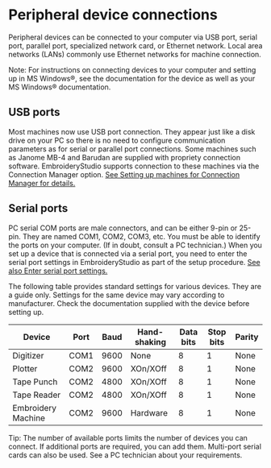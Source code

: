 # Peripheral device connections

Peripheral devices can be connected to your computer via USB port, serial port, parallel port, specialized network card, or Ethernet network. Local area networks (LANs) commonly use Ethernet networks for machine connection.

Note: For instructions on connecting devices to your computer and setting up in MS Windows®, see the documentation for the device as well as your MS Windows® documentation.

## USB ports

Most machines now use USB port connection. They appear just like a disk drive on your PC so there is no need to configure communication parameters as for serial or parallel port connections. Some machines such as Janome MB-4 and Barudan are supplied with propriety connection software. EmbroideryStudio supports connection to these machines via the Connection Manager option. [See Setting up machines for Connection Manager for details.](Setting_up_machines_for_Connection_Manager)

## Serial ports

PC serial COM ports are male connectors, and can be either 9-pin or 25-pin. They are named COM1, COM2, COM3, etc. You must be able to identify the ports on your computer. (If in doubt, consult a PC technician.) When you set up a device that is connected via a serial port, you need to enter the serial port settings in EmbroideryStudio as part of the setup procedure. [See also Enter serial port settings.](Enter_serial_port_settings)

The following table provides standard settings for various devices. They are a guide only. Settings for the same device may vary according to manufacturer. Check the documentation supplied with the device before setting up.

| Device             | Port | Baud | Hand-shaking | Data bits | Stop bits | Parity |
| ------------------ | ---- | ---- | ------------ | --------- | --------- | ------ |
| Digitizer          | COM1 | 9600 | None         | 8         | 1         | None   |
| Plotter            | COM2 | 9600 | XOn/XOff     | 8         | 1         | None   |
| Tape Punch         | COM2 | 4800 | XOn/XOff     | 8         | 1         | None   |
| Tape Reader        | COM2 | 4800 | XOn/XOff     | 8         | 1         | None   |
| Embroidery Machine | COM2 | 9600 | Hardware     | 8         | 1         | None   |

Tip: The number of available ports limits the number of devices you can connect. If additional ports are required, you can add them. Multi-port serial cards can also be used. See a PC technician about your requirements.
